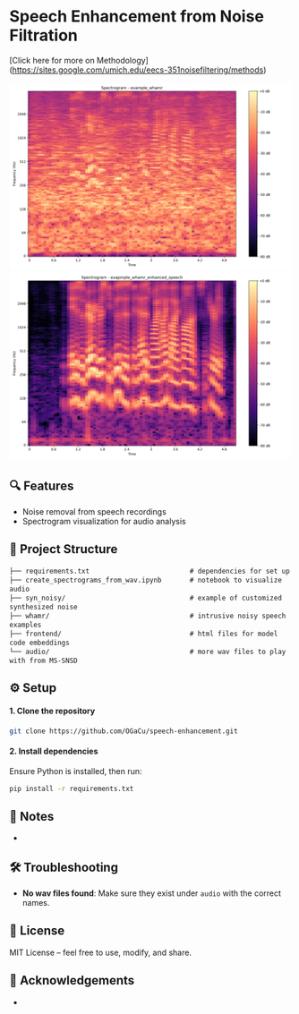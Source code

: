 # Speech Enhancement from Noise Filtration

[Click here for more on Methodology] (https://sites.google.com/umich.edu/eecs-351noisefiltering/methods)

![speech with intrusive noise](spectrograms/example_whamr_spectrogram.png) ![clean audio after processing](spectrograms/exapmple_whamr_enhanced_speech_spectrogram.png)


## 🔍 Features
- Noise removal from speech recordings
- Spectrogram visualization for audio analysis


## 📁 Project Structure
```
├── requirements.txt                         # dependencies for set up
├── create_spectrograms_from_wav.ipynb       # notebook to visualize audio
├── syn_noisy/                               # example of customized synthesized noise   
├── whamr/                                   # intrusive noisy speech examples
├── frontend/                                # html files for model code embeddings
└── audio/                                   # more wav files to play with from MS-SNSD
```

## ⚙️ Setup

#### 1. Clone the repository
```bash
git clone https://github.com/OGaCu/speech-enhancement.git
```

#### 2. Install dependencies
Ensure Python is installed, then run:
```bash
pip install -r requirements.txt
```

## 🧪 Notes
- 

## 🛠️ Troubleshooting
- **No wav files found**: Make sure they exist under `audio` with the correct names.

## 📄 License
MIT License – feel free to use, modify, and share.

## 🙌 Acknowledgements
- 